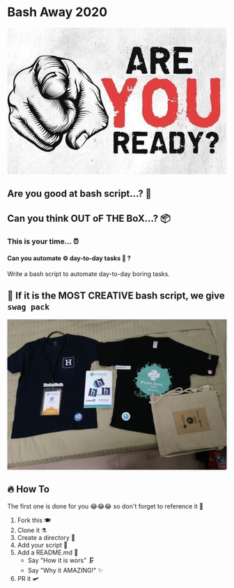 # Bash Away 2020

![Banner](./tmpBanner.jpg)

## Are you good at bash script...? 💫
## Can you think OUT oF THE BoX...? 📦

### This is your time... ⏰

#### Can you automate ⚙️ day-to-day tasks 🔧 ? 

Write a bash script to automate day-to-day boring tasks.

## 🚀 If it is the MOST CREATIVE bash script, we give `swag pack`

![swag pack](./tmpswagpack.jpg)

## 🔥 How To

The first one is done for you 😂😂😂 so don't forget to reference it 📕

1. Fork this 🍽
2. Clone it ⚗️
3. Create a directory 📂
4. Add your script 🥣
5. Add a README.md 🚧
    * Say "How it is wors" 🗜
    * Say "Why it AMAZING!" ✨
6. PR it 🛩

